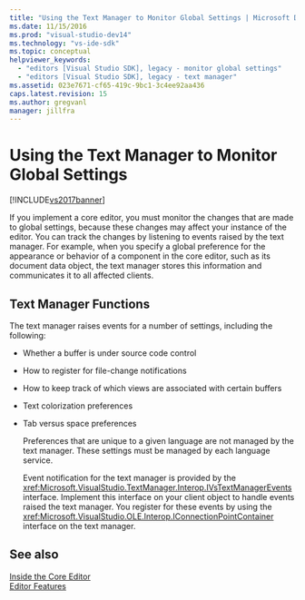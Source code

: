```yaml
---
title: "Using the Text Manager to Monitor Global Settings | Microsoft Docs"
ms.date: 11/15/2016
ms.prod: "visual-studio-dev14"
ms.technology: "vs-ide-sdk"
ms.topic: conceptual
helpviewer_keywords: 
  - "editors [Visual Studio SDK], legacy - monitor global settings"
  - "editors [Visual Studio SDK], legacy - text manager"
ms.assetid: 023e7671-cf65-419c-9bc1-3c4ee92aa436
caps.latest.revision: 15
ms.author: gregvanl
manager: jillfra
---
```

# Using the Text Manager to Monitor Global Settings
[!INCLUDE[vs2017banner](../includes/vs2017banner.md)]

If you implement a core editor, you must monitor the changes that are made to global settings, because these changes may affect your instance of the editor. You can track the changes by listening to events raised by the text manager. For example, when you specify a global preference for the appearance or behavior of a component in the core editor, such as its document data object, the text manager stores this information and communicates it to all affected clients.  
  
## Text Manager Functions  
 The text manager raises events for a number of settings, including the following:  
  
- Whether a buffer is under source code control  
  
- How to register for file-change notifications  
  
- How to keep track of which views are associated with certain buffers  
  
- Text colorization preferences  
  
- Tab versus space preferences  
  
  Preferences that are unique to a given language are not managed by the text manager. These settings must be managed by each language service.  
  
  Event notification for the text manager is provided by the <xref:Microsoft.VisualStudio.TextManager.Interop.IVsTextManagerEvents> interface. Implement this interface on your client object to handle events raised the text manager. You register for these events by using the <xref:Microsoft.VisualStudio.OLE.Interop.IConnectionPointContainer> interface on the text manager.  
  
## See also  
 [Inside the Core Editor](../extensibility/inside-the-core-editor.md)   
 [Editor Features](https://msdn.microsoft.com/bdac940d-1f14-4019-a01f-fd0bb3dc7198)
